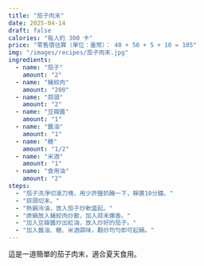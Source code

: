 ```yaml
---
title: "茄子肉末"
date: 2025-04-14
draft: false
calories: "每人約 300 卡"
price: "零售價估算（單位：臺幣）： 40 + 50 + 5 + 10 = 105"
img: "/images/recipes/茄子肉末.jpg"
ingredients:
  - name: "茄子"
    amount: "2"
  - name: "豬絞肉"
    amount: "200"
  - name: "蒜頭"
    amount: "2"
  - name: "豆瓣醬"
    amount: "1"
  - name: "醬油"
    amount: "1"
  - name: "糖"
    amount: "1/2"
  - name: "米酒"
    amount: "1"
  - name: "食用油"
    amount: "2"
steps:
  - "茄子洗淨切滾刀塊，用少許鹽抓醃一下，靜置10分鐘。"
  - "蒜頭切末。"
  - "熱鍋冷油，放入茄子炒軟盛起。"
  - "原鍋放入豬絞肉炒散，加入蒜末爆香。"
  - "加入豆瓣醬炒出紅油，放入炒好的茄子。"
  - "加入醬油、糖、米酒調味，翻炒均勻即可起鍋。"
---
```


這是一道簡單的茄子肉末，適合夏天食用。
